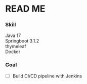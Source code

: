 

# READ ME

### Skill
Java 17  
Springboot 3.1.2  
thymeleaf  
Docker  

### Goal
- [ ] Build CI/CD pipeline with Jenkins
